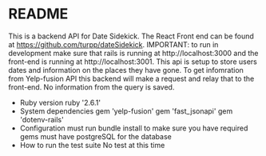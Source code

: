 # README

This is a backend API for Date Sidekick. The React Front end can be found at https://github.com/turpp/dateSidekick. IMPORTANT: to run in development make sure that rails is running at http://localhost:3000 and the front-end is running at http://localhost:3001. This api is setup to store users dates and information on the places they have gone. To get infomration from Yelp-fusion API this backend will make a request and relay that to the front-end. No information from the query is saved. 



* Ruby version
ruby '2.6.1'
* System dependencies
gem 'yelp-fusion'
gem 'fast_jsonapi'
gem 'dotenv-rails'
* Configuration
must run bundle install to make sure you have required gems
must have postgreSQL for the database
* How to run the test suite
No test at this time


